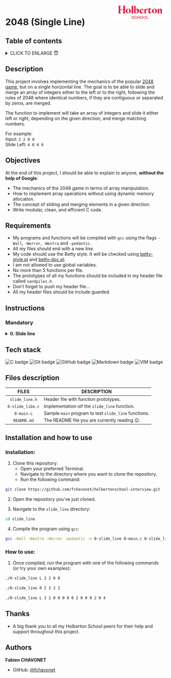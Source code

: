 <img height="50" align="right" src="https://raw.githubusercontent.com/fchavonet/fchavonet/refs/heads/main/assets/images/logo-holberton_school.webp" alt="Holberton School logo">

# 2048 (Single Line)

## Table of contents

<details>
    <summary>
        CLICK TO ENLARGE 😇
    </summary>
    <a href="#description">Description</a>
    <br>
    <a href="#objectives">Objectives</a>
    <br>
    <a href="#requirements">Requirements</a>
    <br>
    <a href="#instructions">Instructions</a>
    <br>
    <a href="#tech-stack">Tech stack</a>
    <br>
    <a href="#files-description">Files description</a>
    <br>
    <a href="#installation_and_how_to_use">Installation and how to use</a>
    <br>
    <a href="#thanks">Thanks</a>
    <br>
    <a href="#authors">Authors</a>
</details>

## <span id="description">Description</span>

This project involves implementing the mechanics of the popular [2048 game](https://play2048.co), but on a single horizontal line. The goal is to be able to slide and merge an array of integers either to the left or to the right, following the rules of 2048 where identical numbers, if they are contiguous or separated by zeros, are merged.

The function to implement will take an array of integers and slide it either left or right, depending on the given direction, and merge matching numbers.

For example:
<br>
Input: `2 2 0 0`
<br>
Slide Left: `4 0 0 0`

## <span id="objectives">Objectives</span>

At the end of this project, I should be able to explain to anyone, **without the help of Google**:

- The mechanics of the 2048 game in terms of array manipulation.
- How to implement array operations without using dynamic memory allocation.
- The concept of sliding and merging elements in a given direction.
- Write modular, clean, and efficient C code.

## <span id="requirements">Requirements</span>

- My programs and functions will be compiled with `gcc` using the flags `-Wall`, `-Werror`, `-Wextra` and `-pedantic`.
- All my files should end with a new line.
- My code should use the Betty style. It will be checked using [betty-style.pl](https://github.com/hs-hq/Betty/blob/main/betty-style.pl) and [betty-doc.pl](https://github.com/hs-hq/Betty/blob/main/betty-doc.pl).
- I am not allowed to use global variables.
- No more than 5 functions per file.
- The prototypes of all my functions should be included in my header file called `sandpiles.h`.
- Don’t forget to push my header file...
- All my header files should be include guarded.

## <span id="instructions">Instructions</span>

### Mandatory

<details>
    <summary>
        <b>0. Slide line</b>
    </summary>
    <br>

The goal of this task is to reproduce the [2048 game](https://play2048.co)(NSFW !!) mechanics on a single horizontal line.

Given an array of integers, we want to be able to slide & merge it to the left or to the right. Identical numbers, if they are contiguous or separated by zeros, should be merged (see example).

- Write a function that slides and merges an array of integers.
- Prototype: `int slide_line(int *line, size_t size, int direction);`.
- Where `line` points to an array of integers containing size elements, that must be slided & merged to the direction represented by `direction`. `direction` can be either:
    - `SLIDE_LEFT`.
    - `SLIDE_RIGHT`.
    - If it is something else, the function must fail.
    - Both macros `SLIDE_LEFT` and `SLIDE_RIGHT` must be defined in `slide_line.h`.
- Your function must return `1` upon success, or `0` upon failure.
- You are **not allowed** to allocate memory dynamically (malloc, calloc, …).

```bash
alex@~/slide_line$ cat 0-main.c 
#include <stdlib.h>
#include <stdio.h>

#include "slide_line.h"

#define LINE_SIZE   32

/**
 * print_array - Prints out an array of integer, followed by a new line
 * 
 * @array: Pointer to the array of integer to be printed
 * @size: Number of elements in @array
 */
static void print_array(int const *array, size_t size)
{
    size_t i;

    printf("Line: ");
    for (i = 0; i < size; i++)
        printf("%s%d", i > 0 ? ", " : "", array[i]);
    printf("\n");
}

/**
 * main - Entry point
 *
 * @ac: Arguments counter
 * @av: Arguments vector
 *
 * Return: EXIT_SUCCESS or EXIT_FAILURE
 */
int main(int ac, char **av)
{
    int line[LINE_SIZE];
    int direction;
    size_t i, size;

    if (ac < 3)
    {
        fprintf(stderr, "Usage: %s <R/L> <n1> [n2...]\n", av[0]);
        return (EXIT_FAILURE);
    }

    /* Command line arguments to array of int */
    size = ac - 2;
    if (size > LINE_SIZE)
        size = LINE_SIZE;
    for (i = 0; i < size; i++)
        line[i] = atoi(av[i + 2]);

    /* Print the array */
    print_array(line, size);

    /* Parse direction */
    switch (*(av[1]))
    {
    case 'L':
        direction = SLIDE_LEFT;
        printf("Slide to the left\n");
        break;
    case 'R':
        direction = SLIDE_RIGHT;
        printf("Slide to the right\n");
        break;
    default:
        fprintf(stderr, "Unknown direction '%c'. Please use 'L' or 'R'", *(av[1]));
        return (EXIT_FAILURE);
    }

    /* Slide and merge */
    if (!slide_line(line, size, direction))
    {
        fprintf(stderr, "Failed to slide and merge line\n");
        return (EXIT_FAILURE);
    }

    /* Print the array */
    print_array(line, size);

    return (EXIT_SUCCESS);
}
alex@~/slide_line$ gcc -Wall -Wextra -Werror -pedantic -o 0-slide_line 0-main.c 0-slide_line.c
alex@~/slide_line$ ./0-slide_line L 2 2 0 0
Line: 2, 2, 0, 0
Slide to the left
Line: 4, 0, 0, 0
alex@~/slide_line$ ./0-slide_line L 2 2 0 0 0 0 0 2 0 0 0 2 0 4
Line: 2, 2, 0, 0, 0, 0, 0, 2, 0, 0, 0, 2, 0, 4
Slide to the left
Line: 4, 4, 4, 0, 0, 0, 0, 0, 0, 0, 0, 0, 0, 0
alex@~/slide_line$ ./0-slide_line R 2 2 2 2
Line: 2, 2, 2, 2
Slide to the right
Line: 0, 0, 4, 4
alex@~/slide_line$ ./0-slide_line R 2 2 2 2 2
Line: 2, 2, 2, 2, 2
Slide to the right
Line: 0, 0, 2, 4, 4
alex@~/slide_line$ ./0-slide_line L 2 4 8 16
Line: 2, 4, 8, 16
Slide to the left
Line: 2, 4, 8, 16
alex@~/slide_line$ ./0-slide_line R 2 4 8 16
Line: 2, 4, 8, 16
Slide to the right
Line: 2, 4, 8, 16
alex@~/slide_line$ ./0-slide_line R 4 4 8 16
Line: 4, 4, 8, 16
Slide to the right
Line: 0, 8, 8, 16
alex@~/slide_line$
```

#
**Repo:**
- GitHub repository: `holbertonschool-interview`.
- Directory: `slide_line`.
- File: `0-slide_line.c`, `slide_line.h`.
<hr>
</details>

## <span id="tech-stack">Tech stack</span>

<p align="left">
    <img src="https://img.shields.io/badge/C-a8b9cc?logo=&logoColor=black&style=for-the-badge" alt="C badge">
    <img src="https://img.shields.io/badge/GIT-f05032?logo=git&logoColor=white&style=for-the-badge" alt="Git badge">
    <img src="https://img.shields.io/badge/GITHUB-181717?logo=github&logoColor=white&style=for-the-badge" alt="GitHub badge">
    <img src="https://img.shields.io/badge/MARKDOWN-000000?logo=markdown&logoColor=white&style=for-the-badge" alt="Markdown badge">
    <img src="https://img.shields.io/badge/VIM-019733?logo=vim&logoColor=white&style=for-the-badge" alt="VIM badge">
</p>

## <span id="files-description">Files description</span>

| **FILES**         | **DESCRIPTION**                                                            |
| :--------------: | ----------------------------------------------------- |
| `slide_line.h`   | Header file with function prototypes.                 |
| `0-slide_libe.c` |  Implementation oif the `slide_line` function.        |
| `0-main.c`       | Sample `main` program to test `slide_line` functions. | 
| `README.md`      | The README file you are currently reading 😉.         |

## <span id="installation_and_how_to_use">Installation and how to use</span>

### Installation:

1. Clone this repository:
    - Open your preferred Terminal.
    - Navigate to the directory where you want to clone the repository.
    - Run the following command:

```bash
git clone https://github.com/fchavonet/holbertonschool-interview.git
```

2. Open the repository you've just cloned.

3. Navigate to the `slide_line` directory:

```bash
cd slide_line
```

4. Compile the program using `gcc`:

```bash
gcc -Wall -Wextra -Werror -pedantic -o 0-slide_line 0-main.c 0-slide_line.c
```

### How to use:

1. Once compiled, run the program with one of the following commands (or try your own examples):

```bash
./0-slide_line L 2 2 0 0
```

```bash
./0-slide_line R 2 2 2 2
```

```bash
./0-slide_line L 2 2 0 0 0 0 0 2 0 0 0 2 0 4
```

## <span id="thanks">Thanks</span>

- A big thank you to all my Holberton School peers for their help and support throughout this project.

## <span id="authors">Authors</span>

**Fabien CHAVONET**
- GitHub: [@fchavonet](https://github.com/fchavonet)
